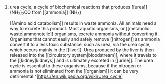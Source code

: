 1. urea cycle; a cycle of biochemical reactions that produces [[urea]] (NH<sub>2</sub>)<sub>2</sub>CO from [[ammonia]] (NH<sub>3</sub>)
   
   [[Amino acid catabolism]] results in waste ammonia. All animals need a way to excrete this product. Most aquatic organisms, or [[metabolic waste|ammonotelic]] organisms, excrete ammonia without converting it. Organisms that cannot easily and safely remove [[nitrogen]] as ammonia convert it to a less toxic substance, such as urea, via the urea cycle, which occurs mainly in the [[liver]]. Urea produced by the liver is then released into the [[circulatory system|bloodstream]], where it travels to the [[kidney|kidneys]] and is ultimately excreted in [[urine]]. The urea cycle is essential to these organisms, because if the nitrogen or ammonia is not eliminated from the [[organism]] it can be very detrimental.^[https://en.wikipedia.org/wiki/Urea_cycle]
